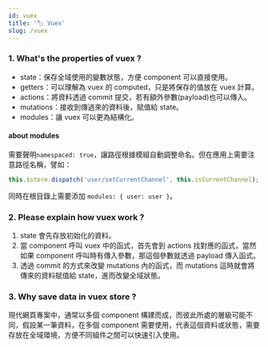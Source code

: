 ```yaml
---
id: vuex
title: '🏷️ Vuex'
slug: /vuex
---
```


### 1. What's the properties of vuex ?

- state：保存全域使用的變數狀態，方便 component 可以直接使用。
- getters：可以理解為 vuex 的 computed，只是將保存的值放在 vuex 計算。
- actions：將資料透過 commit 提交，若有額外參數(payload)也可以傳入。
- mutations：接收到傳過來的資料後，賦值給 state。
- modules：讓 vuex 可以更為結構化。

#### about modules

需要聲明`namespaced: true`，讓路徑根據模組自動調整命名。但在應用上需要注意路徑名稱，譬如：

```js
this.$store.dispatch('user/setCurrentChannel', this.isCurrentChannel);
```

同時在根目錄上需要添加 `modules: { user: user }`。

### 2. Please explain how vuex work ?

1. state 會先存放初始化的資料。
2. 當 component 呼叫 vuex 中的函式，首先會到 actions 找對應的函式，當然如果 component 呼叫時有傳入參數，那這個參數就透過 payload 傳入函式。
3. 透過 commit 的方式來改變 mutations 內的函式，而 mutations 這時就會將傳來的資料賦值給 state，進而改變全域狀態。

### 3. Why save data in vuex store ?

現代網頁專案中，通常以多個 component 構建而成，而彼此所處的層級可能不同，假設某一筆資料，在多個 component 需要使用，代表這個資料或狀態，需要存放在全域環境，方便不同組件之間可以快速引入使用。

<!--
### `nextTick` 是如何實現的 ?
### `keep-alive` 是什麼 ? 如何實作的 ?
-->
<!-- ### What's reactivity in depth ? What’s the difference between `2.x` and `3.x` ? -->
